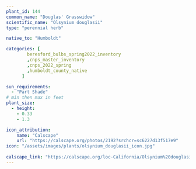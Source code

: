 ```yaml
---
plant_id: 144 
common_name: "Douglas' Grasswidow"
scientific_name: "Olsynium douglasii"
type: "perennial herb"

native_to: "Humboldt"

categories: [
        beresford_bulbs_spring2022_inventory
        ,cnps_master_inventory
        ,cnps_2022_spring
        ,humboldt_county_native
      ]

sun_requirements:
  - "Part Shade"
# min then max in feet
plant_size:
  - height: 
    - 0.33 
    - 1.3

icon_attribution: 
    name: "Calscape"
    url: "https://calscape.org/photos/2192?srchcr=sc6227d13f517e9"
icon: "/assets/images/plants/olsynium_douglasii_icon.jpg"
 
calscape_link: "https://calscape.org/loc-California/Olsynium%20douglasii(%20)"
---
```









